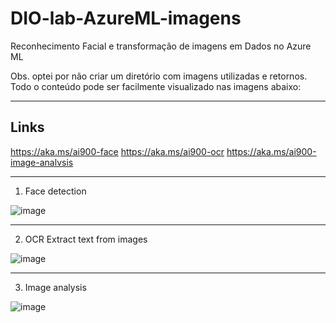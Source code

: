 # DIO-lab-AzureML-imagens
Reconhecimento Facial e transformação de imagens em Dados no Azure ML

Obs. optei por não criar um diretório com imagens utilizadas e retornos. Todo o conteúdo pode ser facilmente visualizado nas imagens abaixo:

--------

## Links

https://aka.ms/ai900-face
https://aka.ms/ai900-ocr
https://aka.ms/ai900-image-analvsis

--------

1. Face detection

![image](https://github.com/MichelTsukiyama/DIO-lab-AzureML-imagens/assets/83741590/25051ebf-da47-4138-ab71-36b2e77dd83f)


--------

2. OCR Extract text from images

![image](https://github.com/MichelTsukiyama/DIO-lab-AzureML-imagens/assets/83741590/a2cd1055-ee18-4e47-9c19-2db4ac9ad052)

--------

3. Image analysis

![image](https://github.com/MichelTsukiyama/DIO-lab-AzureML-imagens/assets/83741590/081f5ad2-6d3b-4375-8865-9f0208381cf7)
